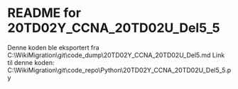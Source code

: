 # README for 20TD02Y_CCNA_20TD02U_Del5_5
Denne koden ble eksportert fra C:\WikiMigration\git\code_dump\20TD02Y_CCNA_20TD02U_Del5.md
Link til denne koden: C:\WikiMigration\git\code_repo\Python\20TD02Y_CCNA_20TD02U_Del5_5.py
